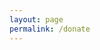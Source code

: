 ```yaml
---
layout: page
permalink: /donate
---
```


<script src="https://api.trademc.org/trademcapi.js"></script>
<div id="trademc-buyform"></div>
<script>TrademcAPI.GetBuyForm({"Shop":"143633","Title":"Донат!","Nickname":"Никнейм","Items":"Привелегия","Coupon":"Промокод, если есть","Button":"Купить!","Success_URL":"http://cubeside.online/donate/succes","Pending_URL":"http://cubeside.online/donate/wait","Fail_URL":"http://cubeside.online/donate/fail","PastPlaceID":"trademc-buyform"});</script>